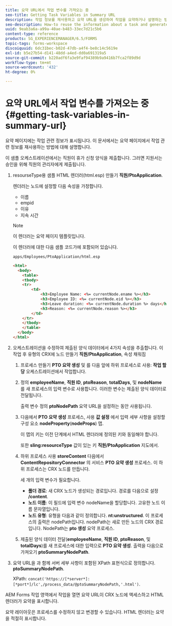 ```yaml
---
title: 요약 URL에서 작업 변수를 가져오는 중
seo-title: Getting Task Variables in Summary URL
description: 작업 정보를 재사용하고 요약 URL을 생성하여 작업을 요약하거나 설명하는 방법.
seo-description: How-to reuse the information about a task and generate a Summary URL to summarize or describe a task.
uuid: 9eab3a6a-a99a-40ae-b483-33ec7d21c5b6
content-type: reference
products: SG_EXPERIENCEMANAGER/6.5/FORMS
topic-tags: forms-workspace
discoiquuid: 6dc31bec-b02d-47db-a4f4-be8c14c5619e
exl-id: b5e27b54-d141-48dd-a4ed-dd0a691319a5
source-git-commit: b220adf6fa3e9faf94389b9a9416b7fca2f89d9d
workflow-type: tm+mt
source-wordcount: '432'
ht-degree: 0%

---
```


# 요약 URL에서 작업 변수를 가져오는 중 {#getting-task-variables-in-summary-url}

요약 페이지에는 작업 관련 정보가 표시됩니다. 이 문서에서는 요약 페이지에서 작업 관련 정보를 재사용하는 방법에 대해 설명합니다.

이 샘플 오케스트레이션에서는 직원이 휴가 신청 양식을 제출합니다. 그러면 지원서는 승인을 위해 직원의 관리자에게 제출됩니다.

1. resourseType용 샘플 HTML 렌더러(html.esp) 만들기 **직원/PtoApplication**.

   렌더러는 노드에 설정할 다음 속성을 가정합니다.

   * 이름
   * empid
   * 이유
   * 지속 시간

   >[!NOTE]
   >
   >이 렌더러는 요약 페이지 템플릿입니다.

   이 렌더러에 대한 다음 샘플 코드가에 포함되어 있습니다.

   `apps/Employees/PtoApplication/html.esp`

   ```html
   <html>
     <body>
       <table>
       <tbody>
       <tr>
           <td>
               <h3>Employee Name: <%= currentNode.ename %></h3>
               <h3>Employee ID: <%= currentNode.eid %></h3>
               <h3>Leave duration: <%= currentNode.duration %> days</h3>
               <h3>Reason: <%= currentNode.reason %></h3>
           </td>
       </tr>
       </tbody>
       </table>
     </body>
   </html>
   ```

1. 오케스트레이션을 수정하여 제출된 양식 데이터에서 4가지 속성을 추출합니다. 이 작업 후 유형의 CRX에 노드 만들기 **직원/PtoApplication**, 속성 채워짐

   1. 프로세스 만들기 **PTO 요약 생성** 및 를 다음 앞에 하위 프로세스로 사용: **작업 할당** 오케스트레이션에서 작업합니다.
   1. 정의 **employeeName**, **직원 ID**, **ptoReason**, **totalDays**, 및 **nodeName** 를 새 프로세스의 입력 변수로 사용합니다. 이러한 변수는 제출된 양식 데이터로 전달됩니다.

      출력 변수 정의 **ptoNodePath** 요약 URL을 설정하는 동안 사용됩니다.

   1. 다음에서 **PTO 요약 생성** 프로세스, 사용 **값 설정** 에서 입력 세부 사항을 설정할 구성 요소 **nodeProperty**(**nodeProps**) 맵.

      이 맵의 키는 이전 단계에서 HTML 렌더러에 정의된 키와 동일해야 합니다.

      또한 **sling:resourceType** 값이 있는 키 **직원/PtoApplication** 지도에서.

   1. 하위 프로세스 사용 **storeContent** 다음에서 **ContentRepositoryConnector** 의 서비스 **PTO 요약 생성** 프로세스. 이 하위 프로세스는 CRX 노드를 만듭니다.

      세 개의 입력 변수가 필요합니다.

      * **폴더 경로**: 새 CRX 노드가 생성되는 경로입니다. 경로를 다음으로 설정 **/content**.
      * **노드 이름**: 이 필드에 입력 변수 nodeName을 할당합니다. 고유한 노드 이름 문자열입니다.
      * **노드 유형**: 유형을 다음과 같이 정의합니다. **nt:unstructured**. 이 프로세스의 출력은 nodePath입니다. nodePath는 새로 만든 노드의 CRX 경로입니다. NodePath는 **pto 생성** 요약 프로세스.
   1. 제출된 양식 데이터 전달(**employeeName**, **직원 ID**, **ptoReason**, 및 **totalDays**)를 새 프로세스에 대한 입력으로 **PTO 요약 생성**. 출력을 다음으로 가져오기 **ptoSummaryNodePath**.


1. 요약 URL을 과 함께 서버 세부 사항이 포함된 XPath 표현식으로 정의합니다. **ptoSummaryNodePath**.

   XPath: `concat('https://[*server*]:[*port*]/lc',/process_data/@ptoSummaryNodePath,'.html')`.

AEM Forms 작업 영역에서 작업을 열면 요약 URL이 CRX 노드에 액세스하고 HTML 렌더러가 요약을 표시합니다.

요약 레이아웃은 프로세스를 수정하지 않고 변경할 수 있습니다. HTML 렌더러는 요약을 적절히 표시합니다.
